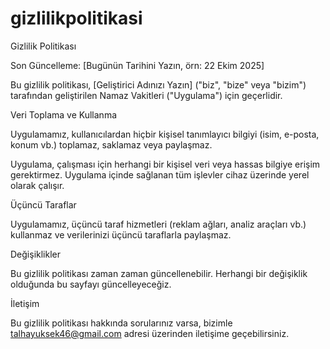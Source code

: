 # gizlilikpolitikasi


Gizlilik Politikası

Son Güncelleme: [Bugünün Tarihini Yazın, örn: 22 Ekim 2025]

Bu gizlilik politikası, [Geliştirici Adınızı Yazın] ("biz", "bize" veya "bizim") tarafından geliştirilen Namaz Vakitleri ("Uygulama") için geçerlidir.

Veri Toplama ve Kullanma

Uygulamamız, kullanıcılardan hiçbir kişisel tanımlayıcı bilgiyi (isim, e-posta, konum vb.) toplamaz, saklamaz veya paylaşmaz.

Uygulama, çalışması için herhangi bir kişisel veri veya hassas bilgiye erişim gerektirmez. Uygulama içinde sağlanan tüm işlevler cihaz üzerinde yerel olarak çalışır.

Üçüncü Taraflar

Uygulamamız, üçüncü taraf hizmetleri (reklam ağları, analiz araçları vb.) kullanmaz ve verilerinizi üçüncü taraflarla paylaşmaz.

Değişiklikler

Bu gizlilik politikası zaman zaman güncellenebilir. Herhangi bir değişiklik olduğunda bu sayfayı güncelleyeceğiz.

İletişim

Bu gizlilik politikası hakkında sorularınız varsa, bizimle talhayuksek46@gmail.com adresi üzerinden iletişime geçebilirsiniz.

